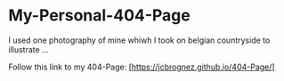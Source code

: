 # My-Personal-404-Page


I used one photography of mine whiwh I took on belgian countryside to illustrate ...


Follow this link to my 404-Page: [https://jcbrognez.github.io/404-Page/]